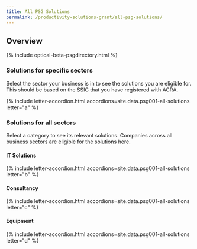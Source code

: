 ```yaml
---
title: All PSG Solutions
permalink: /productivity-solutions-grant/all-psg-solutions/
---
```


## Overview

{% include optical-beta-psgdirectory.html %}

### Solutions for specific sectors

Select the sector your business is in to see the solutions you are eligible for. This should be based on the SSIC that you have registered with ACRA. 

{% include letter-accordion.html accordions=site.data.psg001-all-solutions letter="a" %}

<a name="all-sectors"></a>

### Solutions for all sectors

Select a category to see its relevant solutions. Companies across all business sectors are eligible for the solutions here.

#### IT Solutions
{% include letter-accordion.html accordions=site.data.psg001-all-solutions letter="b" %}

#### Consultancy
{% include letter-accordion.html accordions=site.data.psg001-all-solutions letter="c" %}

#### Equipment
{% include letter-accordion.html accordions=site.data.psg001-all-solutions letter="d" %}